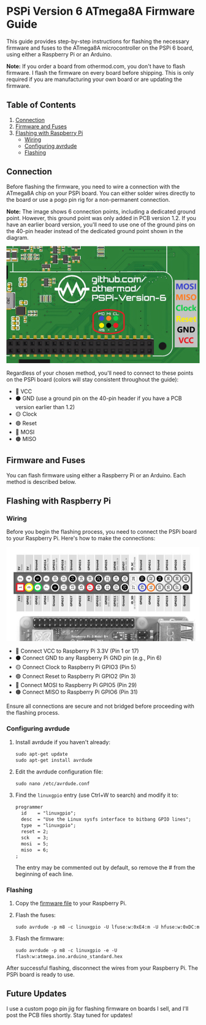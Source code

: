 # PSPi Version 6 ATmega8A Firmware Guide

This guide provides step-by-step instructions for flashing the necessary firmware and fuses to the ATmega8A microcontroller on the PSPi 6 board, using either a Raspberry Pi or an Arduino.

**Note:** If you order a board from othermod.com, you don't have to flash firmware. I flash the firmware on every board before shipping. This is only required if you are manufacturing your own board or are updating the firmware.

## Table of Contents
1. [Connection](#connection)
2. [Firmware and Fuses](#firmware-and-fuses)
3. [Flashing with Raspberry Pi](#flashing-with-raspberry-pi)
   - [Wiring](#wiring)
   - [Configuring avrdude](#configuring-avrdude)
   - [Flashing](#flashing)


## Connection

Before flashing the firmware, you need to wire a connection with the ATmega8A chip on your PSPi board. You can either solder wires directly to the board or use a pogo pin rig for a non-permanent connection.

**Note:** The image shows 6 connection points, including a dedicated ground point. However, this ground point was only added in PCB version 1.2. If you have an earlier board version, you'll need to use one of the ground pins on the 40-pin header instead of the dedicated ground point shown in the diagram.

![SPI Attachment Points](/atmega/images/spi.jpg)

Regardless of your chosen method, you'll need to connect to these points on the PSPi board (colors will stay consistent throughout the guide):
- 🔴 VCC
- ⚫ GND (use a ground pin on the 40-pin header if you have a PCB version earlier than 1.2)
- 🟡 Clock
- 🟢 Reset
- 🔵 MOSI
- 🟠 MISO

## Firmware and Fuses

You can flash firmware using either a Raspberry Pi or an Arduino. Each method is described below.

## Flashing with Raspberry Pi

### Wiring

Before you begin the flashing process, you need to connect the PSPi board to your Raspberry Pi. Here's how to make the connections:

![Raspberry Pi GPIO Pinout](/atmega/images/pi.jpg)

- 🔴 Connect VCC to Raspberry Pi 3.3V (Pin 1 or 17)
- ⚫ Connect GND to any Raspberry Pi GND pin (e.g., Pin 6)
- 🟡 Connect Clock to Raspberry Pi GPIO3 (Pin 5)
- 🟢 Connect Reset to Raspberry Pi GPIO2 (Pin 3)
- 🔵 Connect MOSI to Raspberry Pi GPIO5 (Pin 29)
- 🟠 Connect MISO to Raspberry Pi GPIO6 (Pin 31)

Ensure all connections are secure and not bridged before proceeding with the flashing process.

### Configuring avrdude

1. Install avrdude if you haven't already:
   ```
   sudo apt-get update
   sudo apt-get install avrdude
   ```

2. Edit the avrdude configuration file:
   ```
   sudo nano /etc/avrdude.conf
   ```

3. Find the `linuxgpio` entry (use Ctrl+W to search) and modify it to:
   ```
   programmer
     id    = "linuxgpio";
     desc  = "Use the Linux sysfs interface to bitbang GPIO lines";
     type  = "linuxgpio";
     reset = 2;
     sck   = 3;
     mosi  = 5;
     miso  = 6;
   ;
   ```
   The entry may be commented out by default, so remove the # from the beginning of each line.

### Flashing
1. Copy the [firmware file](https://github.com/othermod/PSPi-Version-6/tree/main/atmega/atmega.ino.arduino_standard.hex) to your Raspberry Pi.

2. Flash the fuses:
   ```
   sudo avrdude -p m8 -c linuxgpio -U lfuse:w:0xE4:m -U hfuse:w:0xDC:m
   ```

3. Flash the firmware:
   ```
   sudo avrdude -p m8 -c linuxgpio -e -U flash:w:atmega.ino.arduino_standard.hex
   ```

After successful flashing, disconnect the wires from your Raspberry Pi. The PSPi board is ready to use.


## Future Updates

I use a custom pogo pin jig for flashing firmware on boards I sell, and I'll post the PCB files shortly. Stay tuned for updates!
